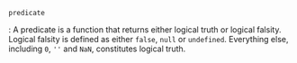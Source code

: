 `predicate`

:   A predicate is a function that returns either logical truth or logical falsity. Logical falsity is defined as either `false`, `null` or `undefined`. Everything else, including `0`, `''` and `NaN`, constitutes logical truth.
